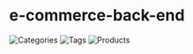 # e-commerce-back-end

![Categories](https://user-images.githubusercontent.com/74809116/111109361-d6d5a600-8517-11eb-86da-8bbb350e26d9.gif)
![Tags](https://user-images.githubusercontent.com/74809116/111109718-8579e680-8518-11eb-940b-632891765cec.gif)
![Products](https://user-images.githubusercontent.com/74809116/111110402-b870aa00-8519-11eb-999c-4192e96d76b3.gif)

